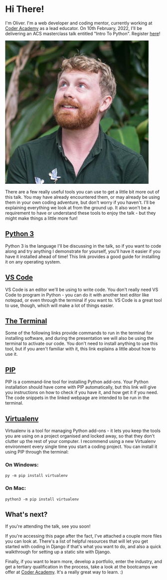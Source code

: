 # Hi There!

I'm Oliver. I'm a web developer and coding mentor, currently working at [Coder Academy](https://www.coderacademy.edu.au/) as a lead educator. On 10th February, 2022, I'll be delivering an ACS masterclass talk entitled "Intro To Python". Register [here](https://acs-events.webex.com/acs-events/onstage/g.php?MTID=e023dc5f9b7a278438d8d8053dafb039c)! 

![Me](images/me.jpeg)

There are a few really useful tools you can use to get a little bit more out of this talk. You may have already encountered them, or may already be using them in your own coding adventure, but don't worry if you haven't. I'll be explaining everything we look at from the ground up. It also won't be a requirement to have or understand these tools to enjoy the talk - but they might make things a little more fun!

## [Python 3](https://wsvincent.com/install-python/)
Python 3 is the language I'll be discussing in the talk, so if you want to code along and try anything I demonstrate for yourself, you'll have it easier if you have it installed ahead of time! This link provides a good guide for installing it on any operating system. 

## [VS Code](https://code.visualstudio.com/download)
VS Code is an editor we'll be using to write code. You don't really need VS Code to program in Python - you can do it with another text editor like notepad, or even through the terminal if you want to. VS Code is a great tool to use, though, which will make a lot of things easier.

## [The Terminal](https://towardsdatascience.com/a-quick-guide-to-using-command-line-terminal-96815b97b955)
Some of the following links provide commands to run in the terminal for installing software, and during the presentation we will also be using the terminal to activate our code. You don't need to install anything to use this tool, but if you aren't familiar with it, this link explains a little about how to use it.  

## [PIP](https://pip.pypa.io/en/stable/installation/)
PIP is a command-line tool for installing Python add-ons. Your Python installation should have come with PIP automatically, but this link will give you instructions on how to check if you have it, and how get it if you need. The code snippets in the linked webpage are intended to be run in the terminal.

## [Virtualenv](https://virtualenv.pypa.io/en/latest/index.html)
Virtualenv is a tool for managing Python add-ons - it lets you keep the tools you are using on a project organised and locked away, so that they don't clutter up the rest of your computer. I recommend using a new Virtualenv environment every single time you start a coding project. You can install it using PIP through the terminal:

### On Windows:
```
py -m pip install virtualenv
```

### On Mac:
```
python3 -m pip install virtualenv
```

## What's next?

If you're attending the talk, see you soon! 

If you're accessing this page after the fact, I've attached a couple more files you can look at. There's a list of helpful resources that will let you get started with coding in Django if that's what you want to do, and also a quick walkthrough for setting up a static site with Django. 

Finally, if you want to learn more, develop a portfolio, enter the industry, and get a tertiary qualification in the process, take a look at the bootcamps we offer at [Coder Academy](https://www.coderacademy.edu.au/coding-courses/coding-bootcamps). It's a really great way to learn. :)
